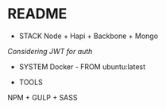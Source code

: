 # README #

* STACK
Node + Hapi + Backbone + Mongo

*Considering JWT for auth*

* SYSTEM
Docker - FROM ubuntu:latest

* TOOLS

NPM + GULP + SASS  
